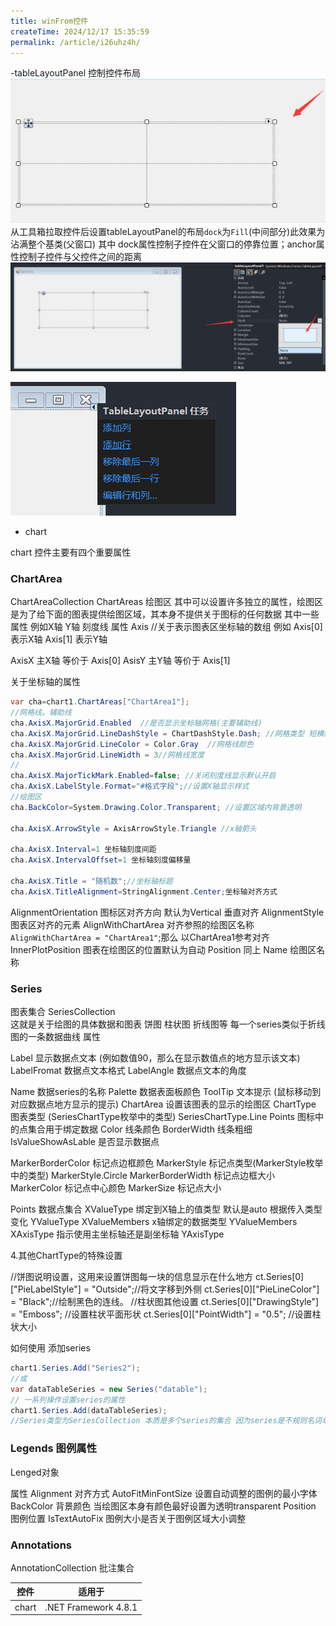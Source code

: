 ```yaml
---
title: winFrom控件
createTime: 2024/12/17 15:35:59
permalink: /article/i26uhz4h/
---
```



-tableLayoutPanel
控制控件布局
![alt text](/images/csharp/tablelayoutPanel.png)
从工具箱拉取控件后设置tableLayoutPanel的布局`dock`为`Fill`(中间部分)此效果为沾满整个基类(父窗口)
其中
dock属性控制子控件在父窗口的停靠位置；anchor属性控制子控件与父控件之间的距离
![panel2](/images/csharp/tablelayoutPanel2.png)


![panel3](/images/csharp/tablelayoutPanel3.png)



- chart
  

chart 控件主要有四个重要属性

### ChartArea   
ChartAreaCollection  ChartAreas
绘图区
其中可以设置许多独立的属性，绘图区是为了给下面的图表提供绘图区域，其本身不提供关于图标的任何数据
其中一些属性
例如X轴 Y轴 刻度线
属性
Axis //关于表示图表区坐标轴的数组
例如 Axis[0] 表示X轴  Axis[1] 表示Y轴

AxisX 主X轴 等价于 Axis[0] 
AsisY 主Y轴 等价于 Axis[1]

关于坐标轴的属性
```c#
var cha=chart1.ChartAreas["ChartArea1"];
//网格线。辅助线
cha.AxisX.MajorGrid.Enabled  //是否显示坐标轴网格(主要辅助线)
cha.AxisX.MajorGrid.LineDashStyle = ChartDashStyle.Dash; //网格类型 短横线
cha.AxisX.MajorGrid.LineColor = Color.Gray  //网格线颜色
cha.AxisX.MajorGrid.LineWidth = 3//网格线宽度
//
cha.AxisX.MajorTickMark.Enabled=false; //关闭刻度线显示默认开启
cha.AxisX.LabelStyle.Format="#格式字段";//设置X轴显示样式
//绘图区
cha.BackColor=System.Drawing.Color.Transparent; //设置区域内背景透明

cha.AxisX.ArrowStyle = AxisArrowStyle.Triangle //x轴箭头

cha.AxisX.Interval=1 坐标轴刻度间距
cha.AxisX.IntervalOffset=1 坐标轴刻度偏移量

cha.AxisX.Title = "随机数";//坐标轴标题
cha.AxisX.TitleAlignment=StringAlignment.Center;坐标轴对齐方式

```
AlignmentOrientation 图标区对齐方向 默认为Vertical 垂直对齐
AlignmentStyle 图表区对齐的元素
AlignWithChartArea   对齐参照的绘图区名称 `AlignWithChartArea = "ChartArea1"`;那么 以ChartArea1参考对齐
InnerPlotPosition 图表在绘图区的位置默认为自动
Position 同上
Name 绘图区名称

### Series 
图表集合  SeriesCollection  
这就是关于绘图的具体数据和图表
饼图 柱状图 折线图等
每一个series类似于折线图的一条数据曲线
属性

Label 显示数据点文本 (例如数值90，那么在显示数值点的地方显示该文本)
LabelFromat  数据点文本格式
LabelAngle  数据点文本的角度

Name 数据series的名称
Palette 数据表面板颜色
ToolTip  文本提示  (鼠标移动到对应数据点地方显示的提示)
ChartArea 设置该图表的显示的绘图区 
ChartType 图表类型  (SeriesChartType枚举中的类型)  SeriesChartType.Line
Points 图标中的点集合用于绑定数据
Color 线条颜色
BorderWidth 线条粗细
IsValueShowAsLable  是否显示数据点

MarkerBorderColor 标记点边框颜色
MarkerStyle  标记点类型(MarkerStyle枚举中的类型)  MarkerStyle.Circle
MarkerBorderWidth 标记点边框大小
MarkerColor 标记点中心颜色
MarkerSize  标记点大小

Points 数据点集合
XValueType 绑定到X轴上的值类型 默认是auto 根据传入类型变化
YValueType
XValueMembers x轴绑定的数据类型
YValueMembers 
XAxisType 指示使用主坐标轴还是副坐标轴
YAxisType 


4.其他ChartType的特殊设置

//饼图说明设置，这用来设置饼图每一块的信息显示在什么地方
ct.Series[0]["PieLabelStyle"] = "Outside";//将文字移到外侧
ct.Series[0]["PieLineColor"] = "Black";//绘制黑色的连线。
//柱状图其他设置
ct.Series[0]["DrawingStyle"] = "Emboss"; //设置柱状平面形状
ct.Series[0]["PointWidth"] = "0.5"; //设置柱状大小

如何使用
添加series
```c#
chart1.Series.Add("Series2");
//或
var dataTableSeries = new Series("datable");
// 一系列操作设置series的属性
chart1.Series.Add(dataTableSeries);
//Series类型为SeriesCollection 本质是多个series的集合 因为series是不规则名词单复数都用一个词所以表示集合的Series(eriesCollection)和表示单个series对象的标识都用一个词表示这里以首字母大小写区分


```

### Legends  图例属性
Lenged对象

属性
Alignment 对齐方式
AutoFitMinFontSize 设置自动调整的图例的最小字体
BackColor 背景颜色  当绘图区本身有颜色最好设置为透明transparent
Position  图例位置
IsTextAutoFix 图例大小是否关于图例区域大小调整


### Annotations
AnnotationCollection
批注集合




|控件|适用于|
|----|-----|
|chart|.NET Framework 4.8.1|

